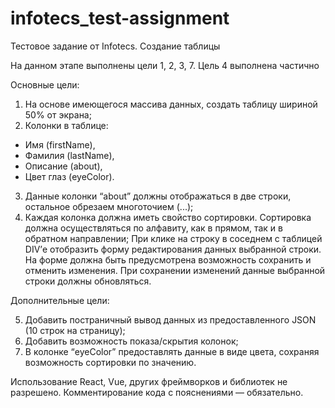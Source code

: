# infotecs_test-assignment
Тестовое задание от Infotecs. Создание таблицы

На данном этапе выполнены цели 1, 2, 3, 7. Цель 4 выполнена частично

Основные цели: 
 1.	На основе имеющегося массива данных, создать таблицу шириной 50% от экрана;
 2.	Колонки в таблице: 
- Имя (firstName), 
- Фамилия (lastName), 
- Описание (about),
- Цвет глаз (eyeColor).
 3.	Данные колонки “about” должны отображаться в две строки, остальное обрезаем многоточием (...);
 4.	Каждая колонка должна иметь свойство сортировки. Сортировка должна осуществляться по алфавиту, как в прямом, так и в обратном направлении;
При клике на строку в соседнем с таблицей DIV’е отобразить форму редактирования данных выбранной строки. На форме должна быть предусмотрена возможность сохранить и отменить изменения. При сохранении изменений данные выбранной строки должны обновляться.

Дополнительные цели:

  5. Добавить постраничный вывод данных из предоставленного JSON (10 строк на страницу);
  6. Добавить возможность показа/скрытия колонок;
  7. В колонке “eyeColor” предоставлять данные в виде цвета, сохраняя возможность сортировки по значению.


Использование React, Vue, других фреймворков и библиотек не разрешено. Комментирование кода с пояснениями — обязательно.
